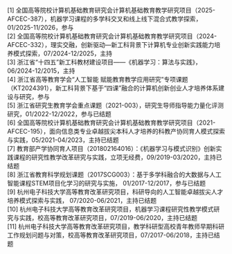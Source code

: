 [1] 全国高等院校计算机基础教育研究会计算机基础教育教学研究项目（2025-AFCEC-387），机器学习课程的多学科交叉和线上线下混合式教学探索，01/2025-11/2026，参与   
[2]	全国高等院校计算机基础教育研究会计算机基础教育教学研究项目（2024-AFCEC-332），理实交融，创新驱动—新工科背景下计算机专业创新实践能力培养模式探索，07/2024-12/2025，主持   
[3]	浙江省“十四五”新工科教材建设项目——《机器学习：算法与实践》，06/2024-12/2015，主持   
[4]	浙江省高等教育学会“人工智能 赋能教育教学应用研究”专项课题（KT2024391），新工科背景下基于“四课”融合的计算机创新创业人才培养体系建设与研究，参与   
[5]	浙江省研究生教育学会重点课题（2021-003），研究生导师指导能力量化评测研究，01/2022-12/2022，参与已结题   
[6]	全国高等院校计算机基础教育研究会计算机基础教育教学研究项目（2021-AFCEC-195），面向信息类专业卓越拔尖本科人才培养的科教产协同育人模式探索与实践，05/2021-04/2023，主持已结题   
[7]	教育部产学协同育人项目（201802164016）：《机器学习与模式识别》创新实践课程的研究性教学改革研究与实践，立项无经费，09/2019-03/2020，主持已结题   
[8]	浙江省教育科学规划课题（2017SCG003）：基于多学科融合的大数据与人工智能课程STEM项目化学习的研究与实施， 01/2017-12/2017，参与已结题   
[9]	杭州电子科技大学高等教育改革研究项目，科研导向的人工智能卓越拔尖人才培养模式探索与实践， 07/2020-06/2021，主持已结题   
[10]	杭州电子科技大学高等教育改革研究项目，机器学习课程研究性教学模式研究与实践，校高等教育改革研究项目，07/2019-06/2020，主持已结题   
[11]	杭州电子科技大学高等教育改革研究项目，教学科研型高校青年教师早期科研工作规划问题与对策，校高等教育改革研究项目，07/2017-06/2018，主持已结题   
